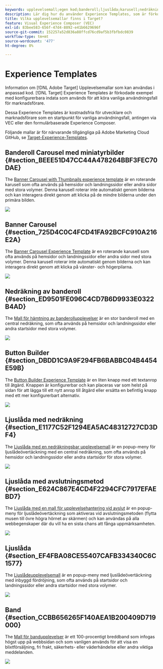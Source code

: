 ```yaml
---
keywords: upplevelsemall;egen kod;banderoll;ljuslåda;karusell;nedräkning;menyfliksområde;knappar
description: Lär dig hur du använder Experience Templates, som är förkodade exempel med konfigurerbara indata som kan användas för att köra vanliga användningsfall för marknadsförare i Adobe Target.
title: Vilka upplevelsemallar finns i Target?
feature: Visual Experience Composer (VEC)
exl-id: 83bee583-656f-47d4-8892-e41b6629696f
source-git-commit: 152257a52d836a88ffcd76cd9af5b3fbfbdc0839
workflow-type: tm+mt
source-wordcount: '477'
ht-degree: 0%

---
```


# Experience Templates

Information om [!DNL Adobe Target] Upplevelsemallar som kan användas i anpassad kod. [!DNL Target] Experience Templates är förkodade exempel med konfigurerbara indata som används för att köra vanliga användningsfall för marknadsförare.

Dessa Experience Templates är kostnadsfria för utvecklare och marknadsförare som en startpunkt för vanliga användningsfall, antingen via VEC eller den formulärbaserade Experience Composer.

Följande mallar är för närvarande tillgängliga på Adobe Marketing Cloud GitHub, se [Target-Experience-Templates](https://github.com/Adobe-Marketing-Cloud/target-experience-templates).

## Banderoll Carousel med miniatyrbilder {#section_BEEE51D47CC44A478264BBF3FEC70DAE}

The [Banner Carousel with Thumbnails experience template](https://github.com/Adobe-Marketing-Cloud/target-experience-templates/tree/master/banner-carousel-thumbnails) är en roterande karusell som ofta används på hemsidor och landningssidor eller andra sidor med stora volymer. Denna karusell roterar inte automatiskt genom bilderna och kan interagera direkt genom att klicka på de mindre bilderna under den primära bilden.

![](assets/exp-template-banner-carousel-thumbnails.png)

## Banner Carousel {#section_725D4C0C4FCD41FA92BCFC910A216E2A}

The [Banner Carousel Experience Template](https://github.com/Adobe-Marketing-Cloud/target-experience-templates/tree/master/banner-carousel) är en roterande karusell som ofta används på hemsidor och landningssidor eller andra sidor med stora volymer. Denna karusell roterar inte automatiskt genom bilderna och kan interagera direkt genom att klicka på vänster- och högerpilarna.

![](assets/exp-template-banner-carousel.png)

## Nedräkning av banderoll {#section_ED9501FE096C4CD7B6D9933E0322B4AD}

The [Mall för hämtning av banderollupplevelser](https://github.com/Adobe-Marketing-Cloud/target-experience-templates/tree/master/banner-countdown) är en stor banderoll med en central nedräkning, som ofta används på hemsidor och landningssidor eller andra startsidor med stora volymer.

![](assets/exp-template-banner-countdown.png)

## Button Builder {#section_DBDD1C9A9F294FB6BABBC04B4454E59B}

The [Button Builder Experience Template](https://github.com/Adobe-Marketing-Cloud/target-experience-templates/tree/master/button) är en liten knapp med ett textanrop till åtgärd. Knappen är konfigurerbar och kan placeras var som helst på sidan för att lägga till ett nytt anrop till åtgärd eller ersätta en befintlig knapp med ett mer konfigurerbart alternativ.

![](assets/exp-template-button-builder.png)

## Ljuslåda med nedräkning {#section_E1177C52F1294EA5AC48312727CD3DF4}

The [Ljuslåda med en nedräkningsbar upplevelsemall](https://github.com/Adobe-Marketing-Cloud/target-experience-templates/tree/master/lightbox-countdown) är en popup-meny för ljuslådeövertäckning med en central nedräkning, som ofta används på hemsidor och landningssidor eller andra startsidor för stora volymer.

![](assets/exp-template-lightbox-countdown.png)

## Ljuslåda med avslutningsmetod {#section_E624C867E4CD4F2294CFC7917EFAEBD7}

The [Ljuslåda med en mall för upplevelsehantering vid avslut](https://github.com/Adobe-Marketing-Cloud/target-experience-templates/tree/master/lightbox-exit-intent) är en popup-meny för ljuslådeövertäckning som aktiveras vid avslutningsmetoden (flytta musen till övre högra hörnet av skärmen) och kan användas på alla webbegenskaper där du vill ha en sista chans att fånga uppmärksamheten.

![](assets/exp-template-lightbox-exit.png)

## Ljuslåda {#section_EF4FBA08CE55407CAFB334340C6C1577}

The [Ljuslådeupplevelsemall](https://github.com/Adobe-Marketing-Cloud/target-experience-templates) är en popup-meny med ljuslådeövertäckning med inbyggd fördröjning, som ofta används på startsidor och landningssidor eller andra startsidor med stora volymer.

![](assets/exp-template-lightbox.png)

## Band {#section_CCBB656265F140AEA1B200409D719000}

The [Mall för bandupplevelser](https://github.com/Adobe-Marketing-Cloud/target-experience-templates/tree/master/ribbon) är ett 100-procentigt breddband som infogas högst upp på webbsidan och som vanligen används för att visa en blixtförsäljning, fri frakt, säkerhets- eller väderhändelse eller andra viktiga meddelanden.

![](assets/exp-template-ribbon.png)

